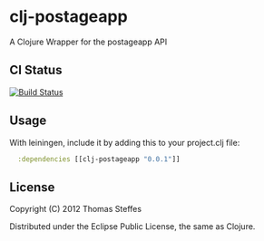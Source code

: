 # clj-postageapp

A Clojure Wrapper for the postageapp API

## CI Status
[![Build Status](https://secure.travis-ci.org/smnirven/clj-postageapp.png)](http://travis-ci.org/smnirven/clj-postageapp)

## Usage

With leiningen, include it by adding this to your project.clj file:
```clojure
  :dependencies [[clj-postageapp "0.0.1"]]
```


## License

Copyright (C) 2012 Thomas Steffes

Distributed under the Eclipse Public License, the same as Clojure.
